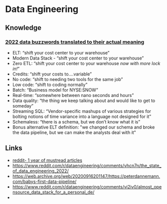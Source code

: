 # Data Engineering

## Knowledge


### [2022 data buzzwords translated to their actual meaning](https://www.reddit.com/r/dataengineering/comments/zqqsqx/2022_data_buzzwords_translated_to_their_actual/)
- ELT: “shift your cost center to your warehouse”
- Modern Data Stack - “shift your cost center to your warehouse”
- Zero ETL:  “shift your cost center to your warehouse *now with more lock in!*”
- Credits:  “shift your costs to….variable”
- No code: “shift to needing two tools for the same job”
- Low code: “shift to coding normally”
- Batch:  “Business model for NYSE:SNOW”
- Real-time: “somewhere between nano seconds and hours”
- Data quality: “the thing we keep talking about and would like to get to someday”
- Streaming SQL: “Vendor-specific mashups of various strategies for bolting notions of time variance into a language not designed for it”
- Schemaless: “there is a schema, but we don’t know what it is”
- Bonus alternative ELT definition: "we changed our schema and broke the data pipeline, but we can make the analysts deal with it" 


## Links
- [reddit- 1 year of mustread articles](https://www.reddit.com/r/dataengineering/comments/p3kpq9/1_year_of_mustread_articles/)
- https://www.reddit.com/r/dataengineering/comments/vhcn7n/the_state_of_data_engineering_2022/
- https://web.archive.org/web/20200916201147/https://peterdannemann.com/babys-first-data-pipeline/
- https://www.reddit.com/r/dataengineering/comments/vi2iv0/almost_opensource_data_stack_for_a_personal_de/
- 